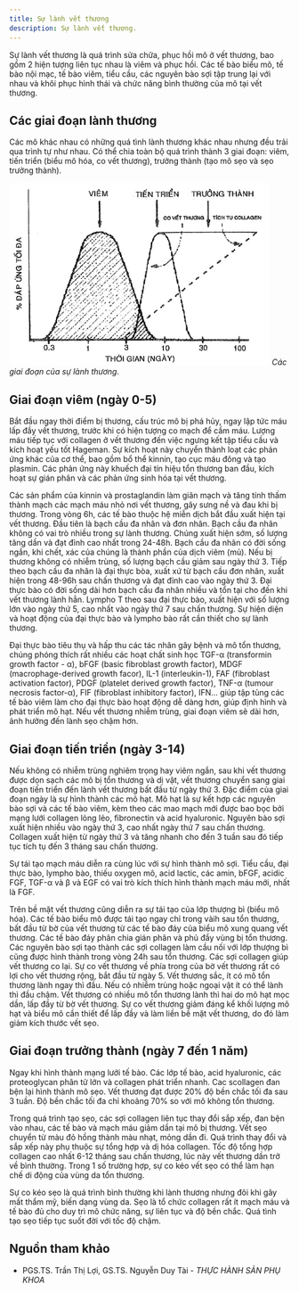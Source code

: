 ```yaml
---
title: Sự lành vết thương
description: Sự lành vết thương.
---
```


Sự lành vết thương là quá trình sửa chữa, phục hồi mô ở vết thương, bao gồm 2 hiện tượng liên tục nhau là viêm và phục hồi. Các tế bào biểu mô, tế bào nội mạc, tế bào viêm, tiểu cầu, các nguyên bào sợi tập trung lại với nhau và khôi phục hình thái và chức năng bình thường của mô tại vết thương.

## Các giai đoạn lành thương

Các mô khác nhau có những quá tình lành thương khác nhau nhưng đều trải qua trình tự như nhau. Có thể chia toàn bộ quá trình thành 3 giai đoạn: viêm, tiến triển (biểu mô hóa, co vết thương), trưởng thành (tạo mô sẹo và sẹo trưởng thành).

![Các giai đoạn của sự lành thương](../../../assets/phu-khoa/lanh-thuong/cac-giai-doan-lanh-vet-thuong.jpeg)
_Các giai đoạn của sự lành thương._

## Giai đoạn viêm (ngày 0-5)

Bắt đầu ngay thời điểm bị thương, cấu trúc mô bị phá hủy, ngay lập tức máu lấp đầy vết thương, trước khi có hiện tượng co mạch để cầm máu. Lượng máu tiếp tục với collagen ở vết thương đến việc ngưng kết tập tiểu cầu và kích hoạt yếu tốt Hageman. Sự kích hoạt này chuyển thành loạt các phản ứng khác của cơ thể, bao gồm bổ thể kinnin, tạo cục máu đông và tạo plasmin. Các phản ứng này khuếch đại tín hiệu tổn thương ban đầu, kích hoạt sự gián phân và các phản ứng sinh hóa tại vết thương.

Các sản phẩm của kinnin và prostaglandin làm giãn mạch và tăng tính thấm thành mạch các mạch máu nhỏ nơi vết thương, gây sưng nề và đau khi bị thương. Trong vòng 6h, các tế bào thuộc hệ miễn dịch bắt đầu xuất hiện tại vết thương. Đầu tiên là bạch cầu đa nhân và đơn nhân. Bạch cầu đa nhân không có vai trò nhiều trong sự lành thương. Chúng xuất hiện sớm, số lượng tăng dần và đạt đỉnh cao nhất trong 24-48h. Bạch cầu đa nhân có đời sống ngắn, khi chết, xác của chúng là thành phần của dịch viêm (mủ). Nếu bị thương không có nhiễm trùng, số lượng bạch cầu giảm sau ngày thứ 3. Tiếp theo bạch cầu đa nhân là đại thực bòa, xuất xứ từ bạch cầu đơn nhân, xuất hiện trong 48-96h sau chấn thương và đạt đỉnh cao vào ngày thứ 3. Đại thực bào có đời sống dài hơn bạch cầu đa nhân nhiều và tổn tại cho đến khi vết thương lành hẳn. Lympho T theo sau đại thực bào, xuất hiện với số lượng lớn vào ngày thứ 5, cao nhất vào ngày thứ 7 sau chấn thương. Sự hiện diện và hoạt động của đại thực bào và lympho bào rất cần thiết cho sự lành thương.

Đại thực bào tiêu thụ và hấp thu các tác nhân gây bệnh và mô tổn thương, chúng phóng thích rất nhiều các hoạt chất sinh học TGF-α (transformin growth factor - α), bFGF (basic fibroblast growth factor), MDGF (macrophage-derived growth facor), IL-1 (interleukin-1), FAF (fibroblast activation factor), PDGF (platelet derived growth factor), TNF-α (tumour necrosis factor-α), FIF (fibroblast inhibitory factor), IFN… giúp tập tủng các tế bào viêm làm cho đại thực bào hoạt động dễ dàng hơn, giúp định hình và phát triển mô hạt. Nếu vết thương nhiễm trùng, giai đoạn viêm sẽ dài hơn, ảnh hưởng đến lành sẹo chậm hơn.

## Giai đoạn tiến triển (ngày 3-14)

Nếu không có nhiễm trùng nghiêm trọng hay viêm ngắn, sau khi vết thương được dọn sạch các mô bị tổn thương và dị vật, vết thương chuyển sang giai đoạn tiến triển đến lành vết thương bất đầu từ ngày thứ 3. Đặc điểm của giai đoạn ngày là sự hình thành các mô hạt. Mô hạt là sự kết hợp các nguyên bào sợi và các tế bào viêm, kèm theo các mao mạch mới được bao bọc bởi mạng lưới collagen lỏng lẻo, fibronectin và acid hyaluronic. Nguyên bào sợi xuất hiện nhiều vào ngày thứ 3, cao nhất ngày thứ 7 sau chấn thương. Collagen xuất hiện từ ngày thứ 3 và tăng nhanh cho đến 3 tuần sau đó tiếp tục tích tụ đến 3 tháng sau chấn thương.

Sự tái tạo mạch máu diễn ra cùng lúc với sự hình thành mô sợi. Tiểu cầu, đại thực bào, lympho bào, thiếu oxygen mô, acid lactic, các amin, bFGF, acidic FGF, TGF-α và β và EGF có vai trò kích thích hình thành mạch máu mới, nhất là FGF.

Trên bề mặt vết thương cũng diễn ra sự tái tạo của lớp thượng bì (biểu mô hóa). Các tế bào biểu mô được tái tạo ngay chỉ trong vàih sau tổn thương, bất đầu từ bờ của vết thương từ các tế bào đáy của biểu mô xung quang vết thương. Các tế bào đáy phân chia gián phân và phủ đầy vùng bị tổn thương. Các nguyên bào sợi tạo thành các sợi collagen làm cầu nối với lớp thượng bì cũng được hình thành trong vòng 24h sau tổn thương. Các sợi collagen giúp vết thương co lại. Sự co vết thương về phía trong của bờ vết thương rất có lợi cho vết thương rộng, bắt đầu từ ngày 5. Vết thương sắc, ít có mô tổn thương lành ngay thì đầu. Nếu có nhiễm trùng hoặc ngoại vật ít có thể lành thì đầu chậm. Vết thương có nhiều mô tổn thương lành thì hai do mô hạt mọc dần, lấp đầy từ bờ vết thương. Sự co vết thương giảm đáng kể khối lượng mô hạt và biểu mô cần thiết để lấp đầy và làm liền bề mặt vết thương, do đó làm giảm kích thước vết sẹo.

## Giai đoạn trưởng thành (ngày 7 đến 1 năm)

Ngay khi hình thành mạng lưới tế bào. Các lớp tế bào, acid hyaluronic, các proteoglycan phân tử lớn và collagen phát triển nhanh. Cac scollagen đan bện lại hình thành mô sẹo. Vết thương đạt được 20% độ bền chắc tối đa sau 3 tuần. Độ bền chắc tối đa chỉ khoảng 70% so với mô không tổn thương.

Trong quá trình tạo sẹo, các sợi collagen liên tục thay đổi sắp xếp, đan bện vào nhau, các tế bào và mạch máu giảm dần tại mô bị thương. Vết sẹo chuyển từ màu đỏ hồng thành màu nhạt, mỏng dần đi. Quá trình thay đổi và sắp xếp này phụ thuộc sự tổng hợp và dị hóa collagen. Tốc độ tổng hợp collagen cao nhất 6-12 tháng sau chấn thương, lúc này vết thương dần trở về bình thường. Trong 1 số trường hợp, sự co kéo vết sẹo có thể làm hạn chế di động của vùng da tổn thương.

Sự co kéo sẹo là quá trình bình thường khi lành thương nhưng đôi khi gây mất thẩm mỹ, biến dạng vùng da. Sẹo là tổ chức collagen rất ít mạch máu và tế bào đủ cho duy trì mô chức năng, sự liên tục và độ bền chắc. Quá tình tạo sẹo tiếp tục suốt đời với tốc độ chậm.

## Nguồn tham khảo

- PGS.TS. Trần Thị Lợi, GS.TS. Nguyễn Duy Tài - _THỰC HÀNH SẢN PHỤ KHOA_
